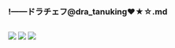 ### !——ドラチェフ@dra_tanuking❤★☆.md
![]()

![](https://pbs.twimg.com/media/Dz_pgdjVAAAjoI6?format=jpg)
![](https://pbs.twimg.com/media/D_zysNnUIAI0l2Z?format=jpg)
![](https://pbs.twimg.com/media/D_2VQTTU4AEOrth?format=jpg)
